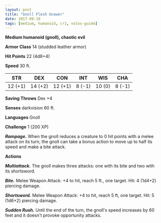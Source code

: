 ```yaml
---
layout: post
title: "Gnoll Flesh Gnawer"
date: 2017-09-10
tags: [medium, humanoid, cr1, volos-guide]
---
```


**Medium humanoid (gnoll), chaotic evil**

**Armor Class** 14 (studded leather armor)

**Hit Points** 22 (4d8+4)

**Speed** 30 ft.

|   STR   |   DEX   |   CON   |   INT   |   WIS   |   CHA   |
|:-----:|:-----:|:-----:|:-----:|:-----:|:-----:|
| 12 (+1) | 14 (+2) | 12 (+1) | 8 (-1) | 10 (0) | 8 (-1) |

**Saving Throws** Dex +4

**Senses** darkvision 60 ft.

**Languages** Gnoll

**Challenge** 1 (200 XP)

***Rampage.*** When the gnoll reduces a creature to 0 hit points with a melee attack on its turn, the gnoll can take a bonus action to move up to half its speed and make a bite attack.

**Actions**

***Multiattack.*** The gnoll makes three attacks: one with its bite and two with its shortsword.

***Bite.*** Melee Weapon Attack: +4 to hit, reach 5 ft., one target. Hit: 4 (1d4+2) piercing damage.

***Shortsword.*** Melee Weapon Attack: +4 to hit, reach 5 ft, one target. Hit: 5 (1d6+2) piercing damage.

***Sudden Rush.*** Until the end of the turn, the gnoll's speed increases by 60 feet and it doesn't provoke opportunity attacks.

